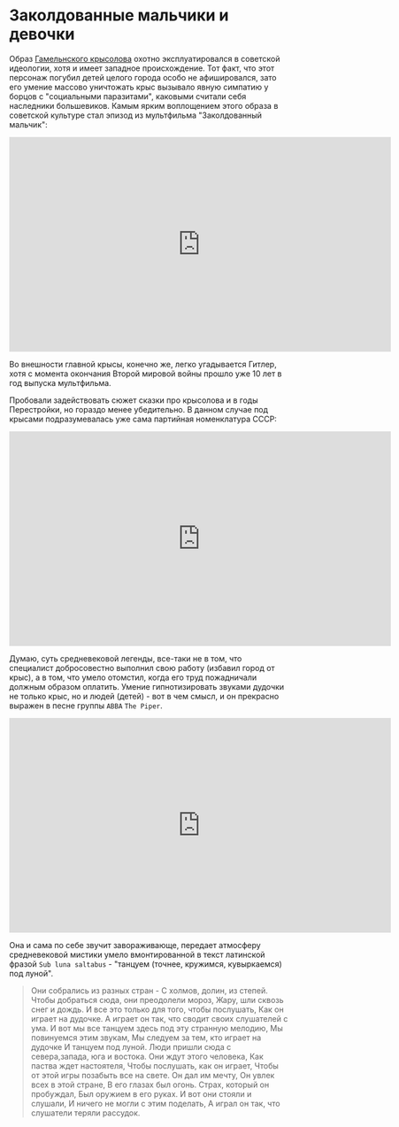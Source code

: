 # Заколдованные мальчики и девочки

Образ [Гамельнского крысолова](https://ru.wikipedia.org/wiki/%D0%93%D0%B0%D0%BC%D0%B5%D0%BB%D1%8C%D0%BD%D1%81%D0%BA%D0%B8%D0%B9_%D0%BA%D1%80%D1%8B%D1%81%D0%BE%D0%BB%D0%BE%D0%B2)   охотно эксплуатировался в советской идеологии, хотя и имеет западное происхождение. Тот факт, что этот персонаж погубил детей целого города особо не афишировался, зато его умение массово уничтожать крыс вызывало явную симпатию у борцов с "социальными паразитами", каковыми считали себя наследники большевиков. Камым ярким воплощением этого образа в советской культуре стал эпизод из мультфильма "Заколдованный мальчик":

<iframe width="690" height="388" src="https://www.youtube.com/embed/2ZFsZBmw768" title="Волшебная дудочка и серые крысы - 1955 год (по сказке «Чудесное путешествие Нильса с дикими гусями»)" frameborder="0" allow="accelerometer; autoplay; clipboard-write; encrypted-media; gyroscope; picture-in-picture; web-share" allowfullscreen></iframe>

Во внешности главной крысы, конечно же, легко угадывается Гитлер, хотя с момента окончания Второй мировой войны прошло уже 10 лет в год выпуска мультфильма.

Пробовали задействовать сюжет сказки про крысолова и в годы Перестройки, но гораздо менее убедительно. В данном случае под крысами подразумевалась уже сама партийная номенклатура СССР:

<iframe width="690" height="388" src="https://www.youtube.com/embed/4MtcDFUPOuo" title="Алла Пугачева - Крысолов (Новогодний огонек 1986/87)" frameborder="0" allow="accelerometer; autoplay; clipboard-write; encrypted-media; gyroscope; picture-in-picture; web-share" allowfullscreen></iframe>

Думаю, суть средневековой легенды, все-таки не в том, что специалист добросовестно выполнил свою работу (избавил город от крыс), а в том, что умело отомстил, когда его труд пожадничали должным образом оплатить. Умение гипнотизировать звуками дудочки не только крыс, но и людей (детей) - вот в чем смысл, и он прекрасно выражен в песне группы `ABBA` `The Piper`. 

<iframe width="690" height="388" src="https://www.youtube.com/embed/CjgG8EfsB1M" title="abba - the piper" frameborder="0" allow="accelerometer; autoplay; clipboard-write; encrypted-media; gyroscope; picture-in-picture; web-share" allowfullscreen></iframe>


Она и сама по себе звучит завораживающе, передает атмосферу средневековой мистики умело вмонтированной в текст латинской фразой `Sub luna saltabus`  - "танцуем (точнее, кружимся, кувыркаемся) под луной".

> Они собрались из разных стран - 
С холмов, долин, из степей.
Чтобы добраться сюда, они преодолели мороз,
Жару, шли сквозь снег и дождь.
И все это только для того, чтобы послушать,
Как он играет на дудочке.
А играет он так, что сводит своих слушателей с ума.
И вот мы все танцуем здесь под эту странную мелодию,
Мы повинуемся этим звукам,
Мы следуем за тем, кто играет на дудочке
И танцуем под луной.
Люди пришли сюда с севера,запада, юга и востока.
Они ждут этого человека,
Как паства ждет настоятеля,
Чтобы послушать, как он играет,
Чтобы от этой игры позабыть все на свете.
Он дал им мечту,
Он увлек всех в этой стране,
В его глазах был огонь.
Страх, который он пробуждал,
Был оружием в его руках.
И вот они стояли и слушали,
И ничего не могли с этим поделать,
А играл он так, что слушатели теряли рассудок.
